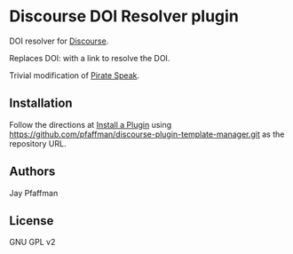 # Discourse DOI Resolver plugin

DOI resolver for [Discourse](http://discourse.org).

Replaces DOI:<doi> with a link to resolve the DOI.

Trivial modification of
[Pirate Speak](https://github.com/discourse/discourse-pirate-speak). 

## Installation

Follow the directions at [Install a Plugin](https://meta.discourse.org/t/install-a-plugin/19157) using https://github.com/pfaffman/discourse-plugin-template-manager.git as the repository URL.

## Authors

Jay Pfaffman

## License

GNU GPL v2
